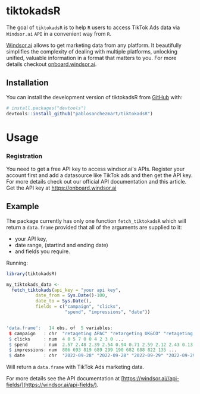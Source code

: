 
# tiktokadsR

<!-- badges: start -->
<!-- badges: end -->

The goal of `tiktokadsR` is to help `R` users to access TikTok Ads data via `Windsor.ai` `API` in a convenient way from `R`.

[Windsor.ai](https://windsor.ai/) allows to get marketing data from any platform. It beautifully simplifies the complexity of dealing with multiple platforms, unlocking unified, valuable information in a format that matters to you. For more details checkout [onboard.windsor.ai](https://onboard.windsor.ai/).

## Installation

You can install the development version of tiktokadsR from [GitHub](https://github.com/) with:

``` r
# install.packages("devtools")
devtools::install_github("pablosanchezmart/tiktokadsR")
```

# Usage

### Registration

You need to get a free API key to access windsor.ai's APIs. Register your account first and add a datasource like TikTok ads and then get the API key. For more details check out our official API documentation and this article. Get the API key at https://onboard.windsor.ai

## Example

The package currently has only one function `fetch_tiktokadsR` which will return a `data.frame` provided that all of the arguments are supplied to it: 

- your API key, 
- date range, (startind and ending date)
- and fields you require.

Running: 

``` r
library(tiktokadsR)

my_tiktokads_data <-
  fetch_tiktokads(api_key = "your api key",
           date_from = Sys.Date()-100,
           date_to = Sys.Date(),
           fields = c("campaign", "clicks",
                      "spend", "impressions", "date")) 
```

```r

'data.frame':	14 obs. of  5 variables:
 $ campaign   : chr  "retageting APAC" "retargeting UK&CO" "retageting APAC" "retargeting UK&CO" ...
 $ clicks     : num  4 0 5 7 0 0 4 2 3 0 ...
 $ spend      : num  2.57 2.48 2.39 2.54 0.94 0.71 2.59 2.12 2.43 0.13 ...
 $ impressions: num  806 693 819 689 299 190 682 688 822 135 ...
 $ date       : chr  "2022-09-28" "2022-09-28" "2022-09-29" "2022-09-29" ...
```

Will return a `data.frame` with TikTok Ads marketing data.  

For more details see the API documentation at [https://windsor.ai//api-fields/](https://windsor.ai/api-fields/).
